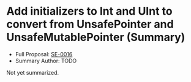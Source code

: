 # Add initializers to Int and UInt to convert from UnsafePointer and UnsafeMutablePointer (Summary)

* Full Proposal: [SE-0016](https://github.com/apple/swift-evolution/blob/main/proposals/0016-initializers-for-converting-unsafe-pointers-to-ints.md)
* Summary Author: TODO

Not yet summarized.
